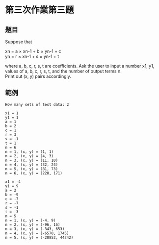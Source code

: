 # 第三次作業第三題
## 題目
Suppose that  
  
xn = a × xn-1 + b × yn-1 + c  
yn = r × xn-1 + s × yn-1 + t  
  
where a, b, c, r, s, t are coefficients.
Ask the user to input a number x1, y1, values of a, b, c, r, s, t, and the number of output terms n.  
Print out (x, y) pairs accordingly.
## 範例
```
How many sets of test data: 2

x1 = 1
y1 = 1
a = 1
b = 2
c = 1
r = 3
s = -1
t = 1
n = 6
n = 1, (x, y) = (1, 1)
n = 2, (x, y) = (4, 3)
n = 3, (x, y) = (11, 10)
n = 4, (x, y) = (32, 24)
n = 5, (x, y) = (81, 73)
n = 6, (x, y) = (228, 171)

x1 = -4
y1 = 9
a = 2
b = -9
c = -7
r = -7
s = -1
t = -3
n = 5
n = 1, (x, y) = (-4, 9)
n = 2, (x, y) = (-96, 16)
n = 3, (x, y) = (-343, 653)
n = 4, (x, y) = (-6570, 1745)
n = 5, (x, y) = (-28852, 44242)
```